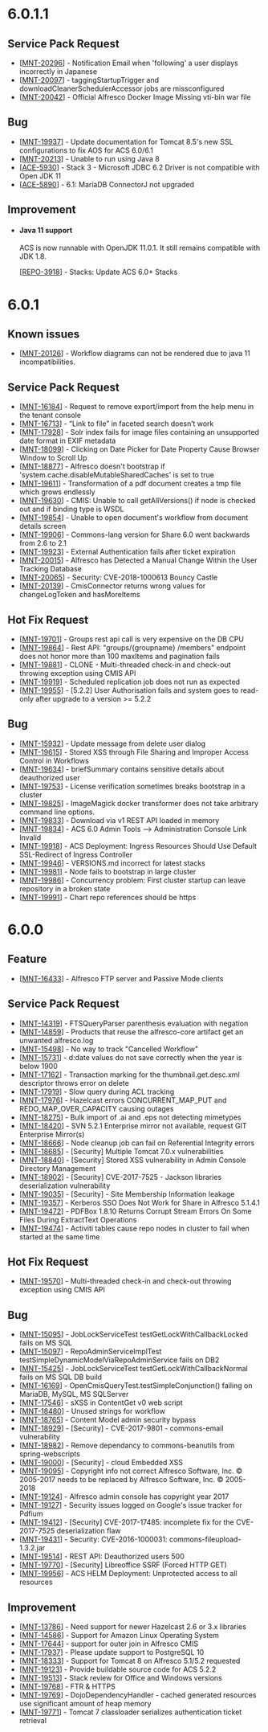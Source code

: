<h1>        6.0.1.1
</h1>

<h2>        Service Pack Request
</h2>
<ul>
<li>[<a href='https://issues.alfresco.com/jira/browse/MNT-20296'>MNT-20296</a>] - Notification Email when 'following' a user displays incorrectly in Japanese
</li>
<li>[<a href='https://issues.alfresco.com/jira/browse/MNT-20097'>MNT-20097</a>] - taggingStartupTrigger and downloadCleanerSchedulerAccessor jobs are missconfigured
</li>
<li>[<a href='https://issues.alfresco.com/jira/browse/MNT-20042'>MNT-20042</a>] - Official Alfresco Docker Image Missing vti-bin war file
</li>
</ul>

<h2>        Bug
</h2>
<ul>
<li>[<a href='https://issues.alfresco.com/jira/browse/MNT-19937'>MNT-19937</a>] - Update documentation for Tomcat 8.5's new SSL configurations to fix AOS for ACS 6.0/6.1
</li>
<li>[<a href='https://issues.alfresco.com/jira/browse/MNT-20213'>MNT-20213</a>] - Unable to run using Java 8
</li>
<li>[<a href='https://issues.alfresco.com/jira/browse/ACE-5930'>ACE-5930</a>] - Stack 3 - Microsoft JDBC 6.2 Driver is not compatible with Open JDK 11
</li>
<li>[<a href='https://issues.alfresco.com/jira/browse/ACE-5890'>ACE-5890</a>] - 6.1: MariaDB ConnectorJ not upgraded
</li>
</ul>

<h2>        Improvement
</h2>
<ul>
<li>
<h4>Java 11 support</h4>
<p>ACS is now runnable with OpenJDK 11.0.1. It still remains compatible with JDK 1.8.</p>
<p>[<a href='https://issues.alfresco.com/jira/browse/REPO-3918'>REPO-3918</a>] - Stacks: Update ACS 6.0+ Stacks</p>
</li>
</ul>

<h1>        6.0.1
</h1>
<h2>
  Known issues
</h2>
<ul>
  <li>
    [<a href='https://issues.alfresco.com/jira/browse/MNT-20126'>MNT-20126</a>] - Workflow diagrams can not be rendered due to java 11 incompatibilities.<br/>
  </li>
</ul>                                                                                    
<h2>        Service Pack Request
</h2>
<ul>
<li>[<a href='https://issues.alfresco.com/jira/browse/MNT-16184'>MNT-16184</a>] -         Request to remove export/import from the help menu in the tenant console
</li>
<li>[<a href='https://issues.alfresco.com/jira/browse/MNT-16713'>MNT-16713</a>] -         “Link to file” in faceted search doesn’t work
</li>
<li>[<a href='https://issues.alfresco.com/jira/browse/MNT-17928'>MNT-17928</a>] -         Solr index fails for image files containing an unsupported date format in EXIF metadata
</li>
<li>[<a href='https://issues.alfresco.com/jira/browse/MNT-18099'>MNT-18099</a>] -         Clicking on Date Picker for Date Property Cause Browser Window to Scroll Up
</li>
<li>[<a href='https://issues.alfresco.com/jira/browse/MNT-18877'>MNT-18877</a>] -         Alfresco doesn&#39;t bootstrap if &#39;system.cache.disableMutableSharedCaches&#39; is set to true
</li>
<li>[<a href='https://issues.alfresco.com/jira/browse/MNT-19611'>MNT-19611</a>] -         Transformation of a pdf document creates a tmp file which grows endlessly
</li>
<li>[<a href='https://issues.alfresco.com/jira/browse/MNT-19630'>MNT-19630</a>] -         CMIS: Unable to call getAllVersions() if node is checked out and if binding type is WSDL
</li>
<li>[<a href='https://issues.alfresco.com/jira/browse/MNT-19854'>MNT-19854</a>] -         Unable to open document&#39;s workflow from document details screen
</li>
<li>[<a href='https://issues.alfresco.com/jira/browse/MNT-19906'>MNT-19906</a>] -         Commons-lang version for Share 6.0 went backwards from 2.6 to 2.1
</li>
<li>[<a href='https://issues.alfresco.com/jira/browse/MNT-19923'>MNT-19923</a>] -         External Authentication fails after ticket expiration
</li>
<li>[<a href='https://issues.alfresco.com/jira/browse/MNT-20015'>MNT-20015</a>] -         Alfresco has Detected a Manual Change Within the User Tracking Database
</li>
<li>[<a href='https://issues.alfresco.com/jira/browse/MNT-20065'>MNT-20065</a>] -         Security: CVE-2018-1000613 Bouncy Castle
</li>
<li>[<a href='https://issues.alfresco.com/jira/browse/MNT-20139'>MNT-20139</a>] -         CmisConnector returns wrong values for changeLogToken and hasMoreItems
</li>
</ul>
    
<h2>        Hot Fix Request
</h2>
<ul>
<li>[<a href='https://issues.alfresco.com/jira/browse/MNT-19701'>MNT-19701</a>] -         Groups rest api call is very expensive on the DB CPU
</li>
<li>[<a href='https://issues.alfresco.com/jira/browse/MNT-19864'>MNT-19864</a>] -         Rest API: &quot;groups/{groupname} /members&quot; endpoint does not honor more than 100 maxItems and pagination fails
</li>
<li>[<a href='https://issues.alfresco.com/jira/browse/MNT-19881'>MNT-19881</a>] -         CLONE - Multi-threaded check-in and check-out throwing exception using CMIS API
</li>
<li>[<a href='https://issues.alfresco.com/jira/browse/MNT-19919'>MNT-19919</a>] -         Scheduled replication job does not run as expected
</li>
<li>[<a href='https://issues.alfresco.com/jira/browse/MNT-19955'>MNT-19955</a>] -         [5.2.2] User Authorisation fails and system goes to read-only after upgrade to a version &gt;= 5.2.2
</li>
</ul>
                                                                                                                                                                        
<h2>        Bug
</h2>
<ul>
<li>[<a href='https://issues.alfresco.com/jira/browse/MNT-15932'>MNT-15932</a>] -         Update message from delete user dialog
</li>
<li>[<a href='https://issues.alfresco.com/jira/browse/MNT-19615'>MNT-19615</a>] -         Stored XSS through File Sharing and Improper Access Control in Workflows
</li>
<li>[<a href='https://issues.alfresco.com/jira/browse/MNT-19634'>MNT-19634</a>] -         briefSummary contains sensitive details about deauthorized user
</li>
<li>[<a href='https://issues.alfresco.com/jira/browse/MNT-19753'>MNT-19753</a>] -         License verification sometimes breaks bootstrap in a cluster
</li>
<li>[<a href='https://issues.alfresco.com/jira/browse/MNT-19825'>MNT-19825</a>] -         ImageMagick docker transformer does not take arbitrary command line options.
</li>
<li>[<a href='https://issues.alfresco.com/jira/browse/MNT-19833'>MNT-19833</a>] -         Download via v1 REST API loaded in memory
</li>
<li>[<a href='https://issues.alfresco.com/jira/browse/MNT-19834'>MNT-19834</a>] -         ACS 6.0 Admin Tools --&gt; Administration Console Link Invalid
</li>
<li>[<a href='https://issues.alfresco.com/jira/browse/MNT-19918'>MNT-19918</a>] -         ACS Deployment: Ingress Resources Should Use Default SSL-Redirect of Ingress Controller
</li>
<li>[<a href='https://issues.alfresco.com/jira/browse/MNT-19946'>MNT-19946</a>] -         VERSIONS.md incorrect for latest stacks
</li>
<li>[<a href='https://issues.alfresco.com/jira/browse/MNT-19981'>MNT-19981</a>] -         Node fails to bootstrap in large cluster
</li>
<li>[<a href='https://issues.alfresco.com/jira/browse/MNT-19986'>MNT-19986</a>] -         Concurrency problem: First cluster startup can leave repository in a broken state
</li>
<li>[<a href='https://issues.alfresco.com/jira/browse/MNT-19991'>MNT-19991</a>] -         Chart repo references should be https
</li>
</ul>
                                                                                

<h1>        6.0.0
</h1>                        
<h2>        Feature
</h2>
<ul>
<li>[<a href='https://issues.alfresco.com/jira/browse/MNT-16433'>MNT-16433</a>] -         Alfresco FTP server and Passive Mode clients
</li>
</ul>
                                                            
<h2>        Service Pack Request
</h2>
<ul>
<li>[<a href='https://issues.alfresco.com/jira/browse/MNT-14319'>MNT-14319</a>] -         FTSQueryParser parenthesis evaluation with negation
</li>
<li>[<a href='https://issues.alfresco.com/jira/browse/MNT-14859'>MNT-14859</a>] -         Products that reuse the alfresco-core artifact get an unwanted alfresco.log
</li>
<li>[<a href='https://issues.alfresco.com/jira/browse/MNT-15498'>MNT-15498</a>] -         No way to track &quot;Cancelled Workflow&quot;
</li>
<li>[<a href='https://issues.alfresco.com/jira/browse/MNT-15731'>MNT-15731</a>] -         d:date values do not save correctly when the year is below 1900
</li>
<li>[<a href='https://issues.alfresco.com/jira/browse/MNT-17162'>MNT-17162</a>] -         Transaction marking for the thumbnail.get.desc.xml descriptor throws error on delete
</li>
<li>[<a href='https://issues.alfresco.com/jira/browse/MNT-17919'>MNT-17919</a>] -         Slow query during ACL tracking
</li>
<li>[<a href='https://issues.alfresco.com/jira/browse/MNT-17976'>MNT-17976</a>] -         Hazelcast errors CONCURRENT_MAP_PUT and REDO_MAP_OVER_CAPACITY causing outages
</li>
<li>[<a href='https://issues.alfresco.com/jira/browse/MNT-18275'>MNT-18275</a>] -         Bulk import of .ai and .eps not detecting mimetypes
</li>
<li>[<a href='https://issues.alfresco.com/jira/browse/MNT-18420'>MNT-18420</a>] -         SVN 5.2.1 Enterprise mirror not available, request GIT Enterprise Mirror(s)
</li>
<li>[<a href='https://issues.alfresco.com/jira/browse/MNT-18666'>MNT-18666</a>] -         Node cleanup job can fail on Referential Integrity errors
</li>
<li>[<a href='https://issues.alfresco.com/jira/browse/MNT-18685'>MNT-18685</a>] -         [Security] Multiple Tomcat 7.0.x vulnerabilities
</li>
<li>[<a href='https://issues.alfresco.com/jira/browse/MNT-18840'>MNT-18840</a>] -         [Security] Stored XSS vulnerability in Admin Console Directory Management
</li>
<li>[<a href='https://issues.alfresco.com/jira/browse/MNT-18902'>MNT-18902</a>] -         [Security] CVE-2017-7525 - Jackson libraries deserialization vulnerability
</li>
<li>[<a href='https://issues.alfresco.com/jira/browse/MNT-19035'>MNT-19035</a>] -         [Security] - Site Membership Information leakage
</li>
<li>[<a href='https://issues.alfresco.com/jira/browse/MNT-19357'>MNT-19357</a>] -         Kerberos SSO Does Not Work for Share in Alfresco 5.1.4.1
</li>
<li>[<a href='https://issues.alfresco.com/jira/browse/MNT-19472'>MNT-19472</a>] -         PDFBox 1.8.10 Returns Corrupt Stream Errors On Some Files During ExtractText Operations
</li>
<li>[<a href='https://issues.alfresco.com/jira/browse/MNT-19474'>MNT-19474</a>] -         Activiti tables cause repo nodes in cluster to fail when started at the same time
</li>
</ul>
    
<h2>        Hot Fix Request
</h2>
<ul>
<li>[<a href='https://issues.alfresco.com/jira/browse/MNT-19570'>MNT-19570</a>] -         Multi-threaded check-in and check-out throwing exception using CMIS API
</li>
</ul>
                                                                                                                                                                
<h2>        Bug
</h2>
<ul>
<li>[<a href='https://issues.alfresco.com/jira/browse/MNT-15095'>MNT-15095</a>] -         JobLockServiceTest testGetLockWithCallbackLocked fails on MS SQL
</li>
<li>[<a href='https://issues.alfresco.com/jira/browse/MNT-15097'>MNT-15097</a>] -         RepoAdminServiceImplTest testSimpleDynamicModelViaRepoAdminService fails on DB2
</li>
<li>[<a href='https://issues.alfresco.com/jira/browse/MNT-15425'>MNT-15425</a>] -         JobLockServiceTest testGetLockWithCallbackNormal fails on MS SQL DB build
</li>
<li>[<a href='https://issues.alfresco.com/jira/browse/MNT-16169'>MNT-16169</a>] -         OpenCmisQueryTest.testSimpleConjunction() failing on MariaDB, MySQL, MS SQLServer
</li>
<li>[<a href='https://issues.alfresco.com/jira/browse/MNT-17546'>MNT-17546</a>] -         sXSS in ContentGet v0 web script
</li>
<li>[<a href='https://issues.alfresco.com/jira/browse/MNT-18480'>MNT-18480</a>] -         Unused strings for workflow
</li>
<li>[<a href='https://issues.alfresco.com/jira/browse/MNT-18765'>MNT-18765</a>] -         Content Model admin security bypass
</li>
<li>[<a href='https://issues.alfresco.com/jira/browse/MNT-18929'>MNT-18929</a>] -         [Security] - CVE-2017-9801 - commons-email vulnerability
</li>
<li>[<a href='https://issues.alfresco.com/jira/browse/MNT-18982'>MNT-18982</a>] -         Remove dependancy to commons-beanutils from spring-webscripts
</li>
<li>[<a href='https://issues.alfresco.com/jira/browse/MNT-19000'>MNT-19000</a>] -         [Security] - cloud Embedded XSS 
</li>
<li>[<a href='https://issues.alfresco.com/jira/browse/MNT-19095'>MNT-19095</a>] -         Copyright info not correct Alfresco Software, Inc. © 2005-2017 needs to be replaced by Alfresco Software, Inc. © 2005-2018
</li>
<li>[<a href='https://issues.alfresco.com/jira/browse/MNT-19124'>MNT-19124</a>] -         Alfresco admin console has copyright year 2017
</li>
<li>[<a href='https://issues.alfresco.com/jira/browse/MNT-19127'>MNT-19127</a>] -         Security issues logged on Google&#39;s issue tracker for Pdfium
</li>
<li>[<a href='https://issues.alfresco.com/jira/browse/MNT-19412'>MNT-19412</a>] -         [Security] CVE-2017-17485: incomplete fix for the CVE-2017-7525 deserialization flaw
</li>
<li>[<a href='https://issues.alfresco.com/jira/browse/MNT-19431'>MNT-19431</a>] -         Security: CVE-2016-1000031: commons-fileupload-1.3.2.jar
</li>
<li>[<a href='https://issues.alfresco.com/jira/browse/MNT-19514'>MNT-19514</a>] -         REST API: Deauthorized users 500
</li>
<li>[<a href='https://issues.alfresco.com/jira/browse/MNT-19770'>MNT-19770</a>] -         [Security] Libreoffice SSRF (Forced HTTP GET)
</li>
<li>[<a href='https://issues.alfresco.com/jira/browse/MNT-19956'>MNT-19956</a>] -         ACS HELM Deployment: Unprotected access to all resources
</li>
</ul>
                
<h2>        Improvement
</h2>
<ul>
<li>[<a href='https://issues.alfresco.com/jira/browse/MNT-13786'>MNT-13786</a>] -         Need support for newer Hazelcast 2.6 or 3.x libraries 
</li>
<li>[<a href='https://issues.alfresco.com/jira/browse/MNT-14586'>MNT-14586</a>] -         Support for Amazon Linux Operating System
</li>
<li>[<a href='https://issues.alfresco.com/jira/browse/MNT-17644'>MNT-17644</a>] -         support for outer join in Alfresco CMIS
</li>
<li>[<a href='https://issues.alfresco.com/jira/browse/MNT-17937'>MNT-17937</a>] -         Please update support to PostgreSQL 10
</li>
<li>[<a href='https://issues.alfresco.com/jira/browse/MNT-18333'>MNT-18333</a>] -         Support for Tomcat 8 on Alfresco 5.1/5.2 requested
</li>
<li>[<a href='https://issues.alfresco.com/jira/browse/MNT-19123'>MNT-19123</a>] -         Provide buildable source code for ACS 5.2.2
</li>
<li>[<a href='https://issues.alfresco.com/jira/browse/MNT-19513'>MNT-19513</a>] -         Stack review for Office and Windows versions
</li>
<li>[<a href='https://issues.alfresco.com/jira/browse/MNT-19768'>MNT-19768</a>] -         FTR &amp; HTTPS
</li>
<li>[<a href='https://issues.alfresco.com/jira/browse/MNT-19769'>MNT-19769</a>] -         DojoDependencyHandler - cached generated resources use significant amount of heap memory
</li>
<li>[<a href='https://issues.alfresco.com/jira/browse/MNT-19771'>MNT-19771</a>] -         Tomcat 7 classloader serializes authentication ticket retrieval
</li>
</ul>
                                                                
